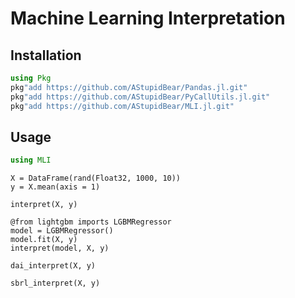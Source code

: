 # Machine Learning Interpretation

## Installation

```julia
using Pkg
pkg"add https://github.com/AStupidBear/Pandas.jl.git"
pkg"add https://github.com/AStupidBear/PyCallUtils.jl.git"
pkg"add https://github.com/AStupidBear/MLI.jl.git"
```

## Usage

```julia
using MLI
```

```
X = DataFrame(rand(Float32, 1000, 10))
y = X.mean(axis = 1)
```

```
interpret(X, y)
```

```
@from lightgbm imports LGBMRegressor
model = LGBMRegressor()
model.fit(X, y)
interpret(model, X, y)
```

```
dai_interpret(X, y)
```

```
sbrl_interpret(X, y)
```